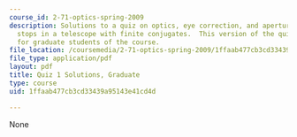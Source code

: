 ```yaml
---
course_id: 2-71-optics-spring-2009
description: Solutions to a quiz on optics, eye correction, and aperture and field
  stops in a telescope with finite conjugates.  This version of the quiz is intended
  for graduate students of the course.
file_location: /coursemedia/2-71-optics-spring-2009/1ffaab477cb3cd33439a95143e41cd4d_MIT2_71S09_gquiz1_sol.pdf
file_type: application/pdf
layout: pdf
title: Quiz 1 Solutions, Graduate
type: course
uid: 1ffaab477cb3cd33439a95143e41cd4d

---
```

None